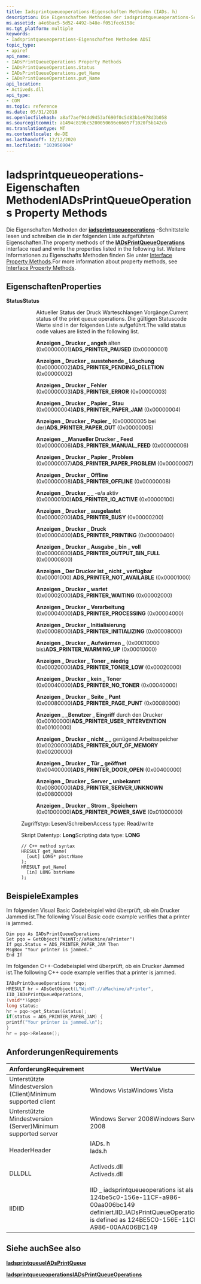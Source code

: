 ```yaml
---
title: Iadsprintqueueoperations-Eigenschaften Methoden (IADs. h)
description: Die Eigenschaften Methoden der iadsprintqueueoperations-Schnittstelle lesen und schreiben die in der folgenden Liste aufgeführten Eigenschaften. Weitere Informationen zu Eigenschafts Methoden finden Sie unter Interface Property Methods.
ms.assetid: a4e6bac5-5d52-4492-b48e-f051fec6158c
ms.tgt_platform: multiple
keywords:
- Iadsprintqueueoperations-Eigenschaften Methoden ADSI
topic_type:
- apiref
api_name:
- IADsPrintQueueOperations Property Methods
- IADsPrintQueueOperations.Status
- IADsPrintQueueOperations.get_Name
- IADsPrintQueueOperations.put_Name
api_location:
- Activeds.dll
api_type:
- COM
ms.topic: reference
ms.date: 05/31/2018
ms.openlocfilehash: a8af7aef94dd9453af690f0c5d83b1e978d3b058
ms.sourcegitcommit: a1494c819bc5200050696e66057f1020f5b142cb
ms.translationtype: MT
ms.contentlocale: de-DE
ms.lasthandoff: 12/12/2020
ms.locfileid: "103956904"
---
```

# <a name="iadsprintqueueoperations-property-methods"></a><span data-ttu-id="3b44e-105">Iadsprintqueueoperations-Eigenschaften Methoden</span><span class="sxs-lookup"><span data-stu-id="3b44e-105">IADsPrintQueueOperations Property Methods</span></span>

<span data-ttu-id="3b44e-106">Die Eigenschaften Methoden der [**iadsprintqueueoperations**](/windows/desktop/api/Iads/nn-iads-iadsprintqueueoperations) -Schnittstelle lesen und schreiben die in der folgenden Liste aufgeführten Eigenschaften.</span><span class="sxs-lookup"><span data-stu-id="3b44e-106">The property methods of the [**IADsPrintQueueOperations**](/windows/desktop/api/Iads/nn-iads-iadsprintqueueoperations) interface read and write the properties listed in the following list.</span></span> <span data-ttu-id="3b44e-107">Weitere Informationen zu Eigenschafts Methoden finden Sie unter [Interface Property Methods](interface-property-methods.md).</span><span class="sxs-lookup"><span data-stu-id="3b44e-107">For more information about property methods, see [Interface Property Methods](interface-property-methods.md).</span></span>

## <a name="properties"></a><span data-ttu-id="3b44e-108">Eigenschaften</span><span class="sxs-lookup"><span data-stu-id="3b44e-108">Properties</span></span>

<dl> <dt>

<span data-ttu-id="3b44e-109">**Status**</span><span class="sxs-lookup"><span data-stu-id="3b44e-109">**Status**</span></span>
<span data-ttu-id="3b44e-110"></dt> <dd> <dl></span><span class="sxs-lookup"><span data-stu-id="3b44e-110"></dt> <dd> <dl></span></span>

<span data-ttu-id="3b44e-111">Aktueller Status der Druck Warteschlangen Vorgänge.</span><span class="sxs-lookup"><span data-stu-id="3b44e-111">Current status of the print queue operations.</span></span> <span data-ttu-id="3b44e-112">Die gültigen Statuscode Werte sind in der folgenden Liste aufgeführt.</span><span class="sxs-lookup"><span data-stu-id="3b44e-112">The valid status code values are listed in the following list.</span></span>

<dt>

<span id="ADS_PRINTER_PAUSED"></span><span id="ads_printer_paused"></span>

<span data-ttu-id="3b44e-113">**Anzeigen \_ Drucker \_ angeh** alten (0x00000001)</span><span class="sxs-lookup"><span data-stu-id="3b44e-113">**ADS\_PRINTER\_PAUSED** (0x00000001)</span></span>


</dt> <dd></dd> <dt>

<span id="ADS_PRINTER_PENDING_DELETION"></span><span id="ads_printer_pending_deletion"></span>

<span data-ttu-id="3b44e-114">**Anzeigen \_ Drucker \_ ausstehende \_ Löschung** (0x00000002)</span><span class="sxs-lookup"><span data-stu-id="3b44e-114">**ADS\_PRINTER\_PENDING\_DELETION** (0x00000002)</span></span>


</dt> <dd></dd> <dt>

<span id="ADS_PRINTER_ERROR"></span><span id="ads_printer_error"></span>

<span data-ttu-id="3b44e-115">**Anzeigen \_ Drucker \_ Fehler** (0x00000003)</span><span class="sxs-lookup"><span data-stu-id="3b44e-115">**ADS\_PRINTER\_ERROR** (0x00000003)</span></span>


</dt> <dd></dd> <dt>

<span id="ADS_PRINTER_PAPER_JAM"></span><span id="ads_printer_paper_jam"></span>

<span data-ttu-id="3b44e-116">**Anzeigen \_ Drucker \_ Papier \_ Stau** (0x00000004)</span><span class="sxs-lookup"><span data-stu-id="3b44e-116">**ADS\_PRINTER\_PAPER\_JAM** (0x00000004)</span></span>


</dt> <dd></dd> <dt>

<span id="ADS_PRINTER_PAPER_OUT"></span><span id="ads_printer_paper_out"></span>

<span data-ttu-id="3b44e-117">**Anzeigen \_ Drucker \_ Papier \_** (0x00000005 bei der)</span><span class="sxs-lookup"><span data-stu-id="3b44e-117">**ADS\_PRINTER\_PAPER\_OUT** (0x00000005)</span></span>


</dt> <dd></dd> <dt>

<span id="ADS_PRINTER_MANUAL_FEED"></span><span id="ads_printer_manual_feed"></span>

<span data-ttu-id="3b44e-118">**Anzeigen \_ \_Manueller Drucker \_ Feed** (0x00000006)</span><span class="sxs-lookup"><span data-stu-id="3b44e-118">**ADS\_PRINTER\_MANUAL\_FEED** (0x00000006)</span></span>


</dt> <dd></dd> <dt>

<span id="ADS_PRINTER_PAPER_PROBLEM"></span><span id="ads_printer_paper_problem"></span>

<span data-ttu-id="3b44e-119">**Anzeigen \_ Drucker \_ Papier \_ Problem** (0x00000007)</span><span class="sxs-lookup"><span data-stu-id="3b44e-119">**ADS\_PRINTER\_PAPER\_PROBLEM** (0x00000007)</span></span>


</dt> <dd></dd> <dt>

<span id="ADS_PRINTER_OFFLINE"></span><span id="ads_printer_offline"></span>

<span data-ttu-id="3b44e-120">**Anzeigen \_ Drucker \_ Offline** (0x00000008)</span><span class="sxs-lookup"><span data-stu-id="3b44e-120">**ADS\_PRINTER\_OFFLINE** (0x00000008)</span></span>


</dt> <dd></dd> <dt>

<span id="ADS_PRINTER_IO_ACTIVE"></span><span id="ads_printer_io_active"></span>

<span data-ttu-id="3b44e-121">**Anzeigen \_ Drucker \_ \_** -e/a aktiv (0x00000100)</span><span class="sxs-lookup"><span data-stu-id="3b44e-121">**ADS\_PRINTER\_IO\_ACTIVE** (0x00000100)</span></span>


</dt> <dd></dd> <dt>

<span id="ADS_PRINTER_BUSY"></span><span id="ads_printer_busy"></span>

<span data-ttu-id="3b44e-122">**Anzeigen \_ Drucker \_ ausgelastet** (0x00000200)</span><span class="sxs-lookup"><span data-stu-id="3b44e-122">**ADS\_PRINTER\_BUSY** (0x00000200)</span></span>


</dt> <dd></dd> <dt>

<span id="ADS_PRINTER_PRINTING"></span><span id="ads_printer_printing"></span>

<span data-ttu-id="3b44e-123">**Anzeigen \_ Drucker \_ Druck** (0x00000400)</span><span class="sxs-lookup"><span data-stu-id="3b44e-123">**ADS\_PRINTER\_PRINTING** (0x00000400)</span></span>


</dt> <dd></dd> <dt>

<span id="ADS_PRINTER_OUTPUT_BIN_FULL"></span><span id="ads_printer_output_bin_full"></span>

<span data-ttu-id="3b44e-124">**Anzeigen \_ Drucker \_ Ausgabe \_ bin \_ voll** (0x00000800)</span><span class="sxs-lookup"><span data-stu-id="3b44e-124">**ADS\_PRINTER\_OUTPUT\_BIN\_FULL** (0x00000800)</span></span>


</dt> <dd></dd> <dt>

<span id="ADS_PRINTER_NOT_AVAILABLE"></span><span id="ads_printer_not_available"></span>

<span data-ttu-id="3b44e-125">**Anzeigen \_ Der Drucker ist \_ nicht \_ verfügbar** (0x00001000).</span><span class="sxs-lookup"><span data-stu-id="3b44e-125">**ADS\_PRINTER\_NOT\_AVAILABLE** (0x00001000)</span></span>


</dt> <dd></dd> <dt>

<span id="ADS_PRINTER_WAITING"></span><span id="ads_printer_waiting"></span>

<span data-ttu-id="3b44e-126">**Anzeigen \_ Drucker \_ wartet** (0x00002000)</span><span class="sxs-lookup"><span data-stu-id="3b44e-126">**ADS\_PRINTER\_WAITING** (0x00002000)</span></span>


</dt> <dd></dd> <dt>

<span id="ADS_PRINTER_PROCESSING"></span><span id="ads_printer_processing"></span>

<span data-ttu-id="3b44e-127">**Anzeigen \_ Drucker \_ Verarbeitung** (0x00004000)</span><span class="sxs-lookup"><span data-stu-id="3b44e-127">**ADS\_PRINTER\_PROCESSING** (0x00004000)</span></span>


</dt> <dd></dd> <dt>

<span id="ADS_PRINTER_INITIALIZING"></span><span id="ads_printer_initializing"></span>

<span data-ttu-id="3b44e-128">**Anzeigen \_ Drucker \_ Initialisierung** (0x00008000)</span><span class="sxs-lookup"><span data-stu-id="3b44e-128">**ADS\_PRINTER\_INITIALIZING** (0x00008000)</span></span>


</dt> <dd></dd> <dt>

<span id="ADS_PRINTER_WARMING_UP"></span><span id="ads_printer_warming_up"></span>

<span data-ttu-id="3b44e-129">**Anzeigen \_ Drucker \_ Aufwärmen \_** (0x00010000 bis)</span><span class="sxs-lookup"><span data-stu-id="3b44e-129">**ADS\_PRINTER\_WARMING\_UP** (0x00010000)</span></span>


</dt> <dd></dd> <dt>

<span id="ADS_PRINTER_TONER_LOW"></span><span id="ads_printer_toner_low"></span>

<span data-ttu-id="3b44e-130">**Anzeigen \_ Drucker \_ Toner \_ niedrig** (0x00020000)</span><span class="sxs-lookup"><span data-stu-id="3b44e-130">**ADS\_PRINTER\_TONER\_LOW** (0x00020000)</span></span>


</dt> <dd></dd> <dt>

<span id="ADS_PRINTER_NO_TONER"></span><span id="ads_printer_no_toner"></span>

<span data-ttu-id="3b44e-131">**Anzeigen \_ Drucker \_ kein \_ Toner** (0x00040000)</span><span class="sxs-lookup"><span data-stu-id="3b44e-131">**ADS\_PRINTER\_NO\_TONER** (0x00040000)</span></span>


</dt> <dd></dd> <dt>

<span id="ADS_PRINTER_PAGE_PUNT"></span><span id="ads_printer_page_punt"></span>

<span data-ttu-id="3b44e-132">**Anzeigen \_ Drucker \_ Seite \_ Punt** (0x00080000)</span><span class="sxs-lookup"><span data-stu-id="3b44e-132">**ADS\_PRINTER\_PAGE\_PUNT** (0x00080000)</span></span>


</dt> <dd></dd> <dt>

<span id="ADS_PRINTER_USER_INTERVENTION"></span><span id="ads_printer_user_intervention"></span>

<span data-ttu-id="3b44e-133">**Anzeigen \_ \_Benutzer \_ Eingriff** durch den Drucker (0x00100000)</span><span class="sxs-lookup"><span data-stu-id="3b44e-133">**ADS\_PRINTER\_USER\_INTERVENTION** (0x00100000)</span></span>


</dt> <dd></dd> <dt>

<span id="ADS_PRINTER_OUT_OF_MEMORY"></span><span id="ads_printer_out_of_memory"></span>

<span data-ttu-id="3b44e-134">**Anzeigen \_ Drucker \_ nicht \_ \_** genügend Arbeitsspeicher (0x00200000)</span><span class="sxs-lookup"><span data-stu-id="3b44e-134">**ADS\_PRINTER\_OUT\_OF\_MEMORY** (0x00200000)</span></span>


</dt> <dd></dd> <dt>

<span id="ADS_PRINTER_DOOR_OPEN"></span><span id="ads_printer_door_open"></span>

<span data-ttu-id="3b44e-135">**Anzeigen \_ Drucker \_ Tür \_ geöffnet** (0x00400000)</span><span class="sxs-lookup"><span data-stu-id="3b44e-135">**ADS\_PRINTER\_DOOR\_OPEN** (0x00400000)</span></span>


</dt> <dd></dd> <dt>

<span id="ADS_PRINTER_SERVER_UNKNOWN"></span><span id="ads_printer_server_unknown"></span>

<span data-ttu-id="3b44e-136">**Anzeigen \_ Drucker \_ Server \_ unbekannt** (0x00800000)</span><span class="sxs-lookup"><span data-stu-id="3b44e-136">**ADS\_PRINTER\_SERVER\_UNKNOWN** (0x00800000)</span></span>


</dt> <dd></dd> <dt>

<span id="ADS_PRINTER_POWER_SAVE"></span><span id="ads_printer_power_save"></span>

<span data-ttu-id="3b44e-137">**Anzeigen \_ Drucker \_ Strom \_ Speichern** (0x01000000)</span><span class="sxs-lookup"><span data-stu-id="3b44e-137">**ADS\_PRINTER\_POWER\_SAVE** (0x01000000)</span></span>


</dt> <dd></dd> </dl> <dt>

<span data-ttu-id="3b44e-138">Zugriffstyp: Lesen/Schreiben</span><span class="sxs-lookup"><span data-stu-id="3b44e-138">Access type: Read/write</span></span>
</dt> <dt>

<span data-ttu-id="3b44e-139">Skript Datentyp: **Long**</span><span class="sxs-lookup"><span data-stu-id="3b44e-139">Scripting data type: **LONG**</span></span>
</dt> <dt>



``` syntax
// C++ method syntax
HRESULT get_Name(
  [out] LONG* pbstrName
);
HRESULT put_Name(
  [in] LONG bstrName
);
```


</dt> </dl> </dd> </dl>

 

## <a name="examples"></a><span data-ttu-id="3b44e-140">Beispiele</span><span class="sxs-lookup"><span data-stu-id="3b44e-140">Examples</span></span>

<span data-ttu-id="3b44e-141">Im folgenden Visual Basic Codebeispiel wird überprüft, ob ein Drucker Jammed ist.</span><span class="sxs-lookup"><span data-stu-id="3b44e-141">The following Visual Basic code example verifies that a printer is jammed.</span></span>


```VB
Dim pqo As IADsPrintQueueOperations
Set pqo = GetObject("WinNT://aMachine/aPrinter")
If pqo.Status = ADS_PRINTER_PAPER_JAM Then
MsgBox "Your printer is jammed."
End If
```



<span data-ttu-id="3b44e-142">Im folgenden C++-Codebeispiel wird überprüft, ob ein Drucker Jammed ist.</span><span class="sxs-lookup"><span data-stu-id="3b44e-142">The following C++ code example verifies that a printer is jammed.</span></span>


```C++
IADsPrintQueueOperations *pqo;
HRESULT hr = ADsGetObject(L"WinNT://aMachine/aPrinter",
IID_IADsPrintQueueOperations,
(void**)&pqo)
long status;
hr = pqo->get_Status(&status);
if(status = ADS_PRINTER_PAPER_JAM) {
printf("Your printer is jammed.\n");
}
hr = pqo->Release();
```



## <a name="requirements"></a><span data-ttu-id="3b44e-143">Anforderungen</span><span class="sxs-lookup"><span data-stu-id="3b44e-143">Requirements</span></span>



| <span data-ttu-id="3b44e-144">Anforderung</span><span class="sxs-lookup"><span data-stu-id="3b44e-144">Requirement</span></span> | <span data-ttu-id="3b44e-145">Wert</span><span class="sxs-lookup"><span data-stu-id="3b44e-145">Value</span></span> |
|-------------------------------------|---------------------------------------------------------------------------------------------|
| <span data-ttu-id="3b44e-146">Unterstützte Mindestversion (Client)</span><span class="sxs-lookup"><span data-stu-id="3b44e-146">Minimum supported client</span></span><br/> | <span data-ttu-id="3b44e-147">Windows Vista</span><span class="sxs-lookup"><span data-stu-id="3b44e-147">Windows Vista</span></span><br/>                                                                    |
| <span data-ttu-id="3b44e-148">Unterstützte Mindestversion (Server)</span><span class="sxs-lookup"><span data-stu-id="3b44e-148">Minimum supported server</span></span><br/> | <span data-ttu-id="3b44e-149">Windows Server 2008</span><span class="sxs-lookup"><span data-stu-id="3b44e-149">Windows Server 2008</span></span><br/>                                                              |
| <span data-ttu-id="3b44e-150">Header</span><span class="sxs-lookup"><span data-stu-id="3b44e-150">Header</span></span><br/>                   | <dl> <span data-ttu-id="3b44e-151"><dt>IADs. h</dt></span><span class="sxs-lookup"><span data-stu-id="3b44e-151"><dt>Iads.h</dt></span></span> </dl>           |
| <span data-ttu-id="3b44e-152">DLL</span><span class="sxs-lookup"><span data-stu-id="3b44e-152">DLL</span></span><br/>                      | <dl> <span data-ttu-id="3b44e-153"><dt>Activeds.dll</dt></span><span class="sxs-lookup"><span data-stu-id="3b44e-153"><dt>Activeds.dll</dt></span></span> </dl>     |
| <span data-ttu-id="3b44e-154">IID</span><span class="sxs-lookup"><span data-stu-id="3b44e-154">IID</span></span><br/>                      | <span data-ttu-id="3b44e-155">IID \_ iadsprintqueueoperations ist als 124be5c0-156e-11CF-a986-00aa006bc149 definiert.</span><span class="sxs-lookup"><span data-stu-id="3b44e-155">IID\_IADsPrintQueueOperations is defined as 124BE5C0-156E-11CF-A986-00AA006BC149</span></span><br/> |



## <a name="see-also"></a><span data-ttu-id="3b44e-156">Siehe auch</span><span class="sxs-lookup"><span data-stu-id="3b44e-156">See also</span></span>

<dl> <dt>

[<span data-ttu-id="3b44e-157">**Iadsprintqueue**</span><span class="sxs-lookup"><span data-stu-id="3b44e-157">**IADsPrintQueue**</span></span>](/windows/desktop/api/Iads/nn-iads-iadsprintqueue)
</dt> <dt>

[<span data-ttu-id="3b44e-158">**Iadsprintqueueoperations**</span><span class="sxs-lookup"><span data-stu-id="3b44e-158">**IADsPrintQueueOperations**</span></span>](/windows/desktop/api/Iads/nn-iads-iadsprintqueueoperations)
</dt> </dl>

 

 





